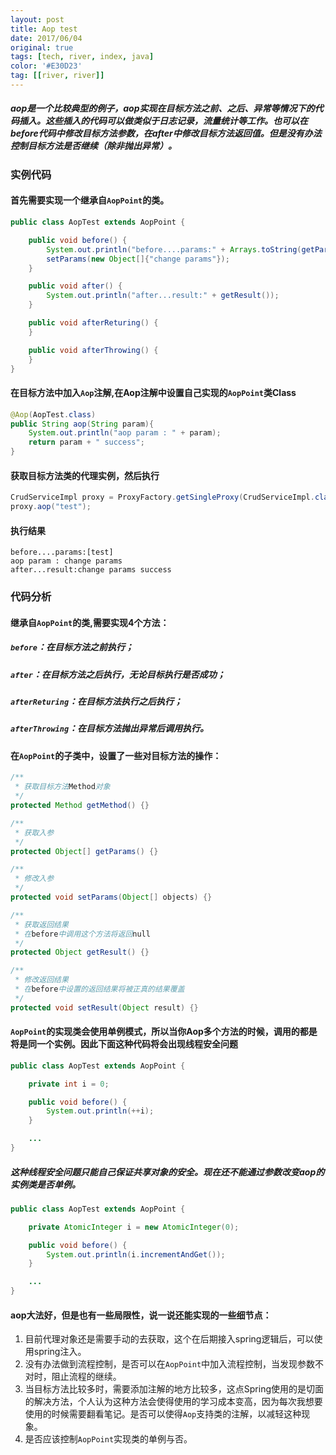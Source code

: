 ```yaml
---
layout: post
title: Aop test
date: 2017/06/04
original: true
tags: [tech, river, index, java]
color: '#E30D23'
tag: [[river, river]]
---
```


##### aop是一个比较典型的例子，aop实现在目标方法之前、之后、异常等情况下的代码插入。这些插入的代码可以做类似于日志记录，流量统计等工作。也可以在before代码中修改目标方法参数，在after中修改目标方法返回值。但是没有办法控制目标方法是否继续（除非抛出异常）。
<!--more-->

### 实例代码
#### 首先需要实现一个继承自`AopPoint`的类。
```java
public class AopTest extends AopPoint {

    public void before() {
        System.out.println("before....params:" + Arrays.toString(getParams()));
        setParams(new Object[]{"change params"});
    }

    public void after() {
        System.out.println("after...result:" + getResult());
    }

    public void afterReturing() {
    }

    public void afterThrowing() {
    }
}
```
#### 在目标方法中加入`Aop`注解,在Aop注解中设置自己实现的`AopPoint`类Class
```java
@Aop(AopTest.class)
public String aop(String param){
    System.out.println("aop param : " + param);
    return param + " success";
}
```
#### 获取目标方法类的代理实例，然后执行
```java
CrudServiceImpl proxy = ProxyFactory.getSingleProxy(CrudServiceImpl.class);
proxy.aop("test");
```
#### 执行结果
```none
before....params:[test]
aop param : change params
after...result:change params success
```

### 代码分析
#### 继承自`AopPoint`的类,需要实现4个方法：
##### `before`：在目标方法之前执行；
##### `after`：在目标方法之后执行，无论目标执行是否成功；
##### `afterReturing`：在目标方法执行之后执行；
##### `afterThrowing`：在目标方法抛出异常后调用执行。
#### 在`AopPoint`的子类中，设置了一些对目标方法的操作：
```java
/**
 * 获取目标方法Method对象
 */
protected Method getMethod() {}

/**
 * 获取入参
 */
protected Object[] getParams() {}

/**
 * 修改入参
 */
protected void setParams(Object[] objects) {}

/**
 * 获取返回结果
 * 在before中调用这个方法将返回null
 */
protected Object getResult() {}

/**
 * 修改返回结果
 * 在before中设置的返回结果将被正真的结果覆盖
 */
protected void setResult(Object result) {}
```
#### `AopPoint`的实现类会使用单例模式，所以当你Aop多个方法的时候，调用的都是将是同一个实例。因此下面这种代码将会出现线程安全问题
```java
public class AopTest extends AopPoint {

    private int i = 0;

    public void before() {
        System.out.println(++i);
    }

    ...
}
```
##### 这种线程安全问题只能自己保证共享对象的安全。现在还不能通过参数改变aop的实例类是否单例。
```java
public class AopTest extends AopPoint {

    private AtomicInteger i = new AtomicInteger(0);

    public void before() {
        System.out.println(i.incrementAndGet());
    }

    ...
}
```

#### aop大法好，但是也有一些局限性，说一说还能实现的一些细节点：
1. 目前代理对象还是需要手动的去获取，这个在后期接入spring逻辑后，可以使用spring注入。
2. 没有办法做到流程控制，是否可以在`AopPoint`中加入流程控制，当发现参数不对时，阻止流程的继续。
3. 当目标方法比较多时，需要添加注解的地方比较多，这点Spring使用的是切面的解决方法，个人认为这种方法会使得使用的学习成本变高，因为每次我想要使用的时候需要翻看笔记。是否可以使得`Aop`支持类的注解，以减轻这种现象。
4. 是否应该控制`AopPoint`实现类的单例与否。